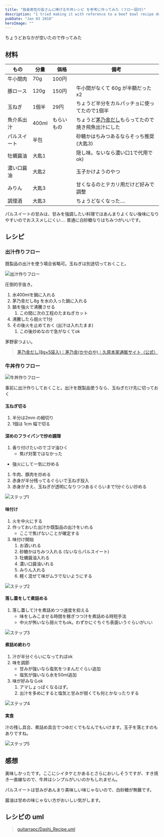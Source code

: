 ```yaml
---
title: "独身男性の皆さんに捧げる牛丼レシピ を参考に作ってみた (フロー図付)"
description: "I tried making it with reference to a beef bowl recipe dedicated to single men"
pubDate: "Jan 03 2018"
heroImage: ""
---
```


ちょうどおなかが空いたので作ってみた

## 材料

もの | 分量 | 価格 | 備考
---- | ---- | ---- | ----
牛小間肉 | 70g | 100円
豚ロース | 120g | 150円 | 牛小間がなくて 60g が半額だった x2
玉ねぎ | 1個半 | 29円 | ちょうど半分をカルパッチョに使ってたので1個半
魚介系出汁 | 400ml | もらいもの | ちょうど[茅乃舎だし](https://www.k-shop.co.jp/kayanoya/dashi/kayanoyadashi/571000/)もらってたので焼き飛魚出汁にした
パルスイート | 半包 | | 砂糖かはちみつあるならそっち推奨(大匙3)
牡蠣醤油 | 大匙1 | | 隠し味。ないなら濃い口1で代用でok)
濃い口醤油 |大匙2 | | 玉子かけようのやつ
みりん | 大匙3 | | 甘くなるのとテカリ用だけど好みで調整
調理酒 | 大匙3 | | ちょうどなくなった....

パルスイートの甘みは、甘みを強調したい料理ではあんまりよくない後味になりやすいのでおススメしにくい.... 普通に白砂糖なりはちみつがいいです。

## レシピ

### 出汁作りフロー

既製品の出汁を使う場合省略可。玉ねぎは別途切っておくこと。

![出汁作りフロー](/2018/01/03/uml_dashi.png)

圧倒的手抜き。

1. 水400mlを鍋に入れる
1. 茅乃舎だし8g を水の入った鍋に入れる
1. 鍋を強火で沸騰させる
    1. この間に次の工程のたまねぎカット
1. 沸騰したら弱火で1分
1. その後火を止めておく (出汁は入れたまま)
    1. この後炒めなので急がなくてok

茅野家つよい。

> [茅乃舎だし(8g×5袋入)｜茅乃舎(かやのや)｜久原本家通販サイト（公式）](https://www.kubara.jp/kayanoya/dashi/kayanoyadashi/571000/)


### 牛丼作りフロー

![牛丼作りフロー](/2018/01/03/uml_gyudon.png)


事前に出汁作りしておくこと。出汁を既製品使うなら、玉ねぎだけ先に切っておく

#### 玉ねぎ切る

1. 半分は2mm の細切り
1. 1個は 1cm 幅で切る

#### 深めのフライパンで炒め調理

1. 香り付けたいのでゴマ油ひく
    - 焦げ対策ではなかった
- 強火にして一気に炒める
1. 牛肉、豚肉を炒める
1. 赤身が半分残ってるぐらいで玉ねぎ投入
1. 赤身がきえ、玉ねぎが透明になりつつあるぐらいまで1分ぐらい炒める

![ステップ1](/2018/01/03/step1.png)

#### 味付け

1. 火を中火にする
1. 作っておいた出汁か既製品の出汁をいれる
    - ここで焦げないことが確定する
1. 味付け開始
    1. お酒いれる
    1. 砂糖かはちみつ入れる (ないならパルスイート)
    1. 牡蠣醤油入れる
    1. 濃い口醤油いれる
    1. みりん入れる
    1. 軽く混ぜて味がムラでないようにする

![ステップ2](/2018/01/03/step2.png)

#### 落し蓋をして煮詰める

1. 落し蓋して汁を煮詰めつつ速度を抑える
    - 味をしみこませる時間を稼ぎつつ汁を煮詰める時短手法
    - 中火が怖いなら弱火でもok。わずかにぐちぐち表面いうぐらいがいい

![ステップ3](/2018/01/03/step3.png)

#### 煮詰め終わり

1. 汁が半分ぐらいになってればok
1. 味を調節
    - 甘みが強いなら塩気をつまんだぐらい追加
    - 塩気が強いなら水を50ml追加
1. 味が好みならok
    1. アマしょっぱくなるはず。
    1. 出汁を多めにすると塩気と甘みが弱くても何とかなったりする

![ステップ4](/2018/01/03/step4.png)

#### 実食

汁の残し具合、煮詰め具合でつゆだくでもなんでもいけます。玉子を落とすのもありですね。

![ステップ5](/2018/01/03/step5.png)

## 感想

美味しかったです。ここにシイタケとかあるとさらにおいしそうですが、すき焼き一直線なので、牛丼はシンプルがいいのかもしれません。

パルスイートは甘みがあんまり美味しい味じゃないので、白砂糖が無難です。

醤油は甘めの味じゃない方がおいしい気がします。

## レシピの uml

> [guitarrapc/Dashi_Recipe.uml](https://gist.github.com/guitarrapc/600a776949b601d36cdb7d70d40563d4)
